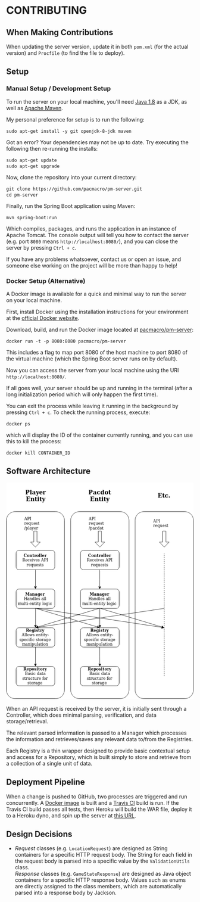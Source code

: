 # CONTRIBUTING

## When Making Contributions

When updating the server version, update it in both `pom.xml` (for the actual version)  and `Procfile` (to find the file to deploy).

## Setup

### Manual Setup / Development Setup

To run the server on your local machine, you'll need [Java 1.8](http://www.oracle.com/technetwork/java/javase/downloads/jdk8-downloads-2133151.html) as a JDK, as well as [Apache Maven](https://maven.apache.org/install.html).

My personal preference for setup is to run the following:

```shell
sudo apt-get install -y git openjdk-8-jdk maven
```

Got an error? Your dependencies may not be up to date. Try executing the following then re-running the installs:

```shell
sudo apt-get update
sudo apt-get upgrade
```

Now, clone the repository into your current directory:

```shell
git clone https://github.com/pacmacro/pm-server.git
cd pm-server
```

Finally, run the Spring Boot application using Maven:

```shell
mvn spring-boot:run
```

Which compiles, packages, and runs the application in an instance of Apache Tomcat. The console output will tell you how to contact the server (e.g. port `8080` means `http://localhost:8080/`), and you can close the server by pressing `Ctrl + c`.

If you have any problems whatsoever, contact us or open an issue, and someone else working on the project will be more than happy to help!

### Docker Setup (Alternative)

A Docker image is available for a quick and minimal way to run the server on your local machine.

First, install Docker using the installation instructions for your environment at the [official Docker website](https://www.docker.com/).

Download, build, and run the Docker image located at [pacmacro/pm-server](https://hub.docker.com/r/pacmacro/pm-server/):

```
docker run -t -p 8080:8080 pacmacro/pm-server
```

This includes a flag to map port 8080 of the host machine to port 8080 of the virtual machine (which the Spring Boot server runs on by default).

Now you can access the server from your local machine using the URI `http://localhost:8080/`.

If all goes well, your server should be up and running in the terminal (after a long initialization period which will only happen the first time).

You can exit the process while leaving it running in the background by pressing `Ctrl + c`. To check the running process, execute:

```shell
docker ps
```

which will display the ID of the container currently running, and you can use this to kill the process:

```shell
docker kill CONTAINER_ID
```

## Software Architecture

<a target="_blank" href="https://www.draw.io/?lightbox=1&highlight=0000ff&edit=_blank&layers=1&nav=1&title=Server%20(Java)%3A%20Architecture#R7Vtbc6M2FP41fkzGQoDJY%2BJkdzuzmaababf7qICC1cqIFSKx99dXAgkMBpvEF3DcPCToSOhyvu%2FoXByP4HS%2B%2BMxRPLtnAaYjaxwsRvB2ZFnAdV35R0mWucQD41wQchLoQaXgkfzCWmiGpSTASWWgYIwKEleFPosi7IuKDHHOXqvDnhmtrhqjEK8JHn1E16XfSSBm%2BhTOuJR%2FwSScmZXBWPfMkRmsBckMBex1RQTvRnDKGRP503wxxVQpz%2Bglf%2B9TS2%2BxMY4j0eWFr3%2F8msff6dMT5o%2B%2F%2F%2FX50fn05%2F0FgHpzYmlOjAOpAN1kXMxYyCJE70rpDWdpFGA17Vi2yjFfGYulEEjhP1iIpUYTpYJJ0UzMqe7N11QLtZ5FixKWch9vOoDmBOIhFhvGOYXGJVUxm2PBl%2FI9jikS5KW6D6Q5ExbjSrXKB63Zt2g5n%2FcF0VSvNLJcKrd78yQfQvUwZZHgjFLMTZdcqegthnMj%2BYZ9LPedyGmvH37LTvIzxYlI1oeuIVzip8B4nRGBH2OUqflVWnETVi%2BYC7zYjNa6dotbQJuAvgOgab%2BWFgWMmcxWrMmM2zsghU0elfZSXXz5t3r%2F0jHNH3q6rHG7qLSWurVHc7E6mguY9Gkv1nnbCxycvQD7TO3F6WgvXp%2Fm4mw3l3sUyUilo618QVFAM1NBavF69zyV4deFVCUR6oyUhcQfoBXVvY7t9W1F7nacjOBZXm8V9bk%2FU2Y6LpLMYq7lAODFi7LTzPJA0bIEu8TkTmNWkCBfprp0lRs1ECUcoopUIq%2Fhf%2FGUUcalJGKRMv1nQmlNhCgJI9n0JXxyb%2FBGgUtkoH2tO%2BYkCLJ7o4ka1btkH%2Bywq%2BwATgM73AZ2eIdix%2BRo7EB%2BwMT%2F7NjkgQfHDuD04YH36Em9jp70qk9P6m23wW84JEm2VhdXek2pKkFIHWbGdZHE2CfPyl9KJBlXxQdVKohInKrzsegEHKk77tuRXnWBKWYJkSruCNQNSjJUAiRQpm6e%2BiLlOKsZ8VW4Bo%2FPxOobH1O8qwBU01IyQ7F6TEgUUnytSnVSHQHh2M%2FsQPawVG1%2FmwazKp%2BpzY0v4eqPdeXYZoi%2B5OQIAGzLcyb5b6XZfaBgjZ0KCrDBSmADCM7BQGjPogPy0hg%2BKP99oV2xih8ofhbr8YOZJYlRVNxzqzn1isWtjlkRZxuoSve%2FJ7lOXAmEO%2B7nowY1wKsy1GooK0waGAoPxtCrE49pgLtjsKJffWAkC%2Bg1ULbVcqGbKfIgSr9VA6HYxg64dEhUzy8Mqlfl%2Bg%2BDgHfq9qNz3u3l6F0NbTc9d0jNz7DAVjeI%2Fgts5gznFHfaQ4s7jc7POu6slNjOPO6EQ4s7rU5lnrOpH9Tv8f7rB7BD%2FQBHgb68b32KEqX9vXx4iBdErLwmWz%2FMjPK5fEk1evzAsS0iWsHM2XDr75iheFXGOPWyd37MtQRlbR4AaxPVbf7AmQ7sEDB8UKJ1jr1bPto%2BDtEAqCVddYJ0Zpq7hbKHZhps9Tl5bPDeT%2FPWPNed8C83%2BayWaGSDQ%2FowkYgzuI%2F1oL39AvpoGYs7tIwFtv8DzbAylg9rl0PLEGBTxac9LtBaDVAyK%2BL2d1TM%2BnKybr3eXLe0rk62PhGcHNnJNiV2bw3nhhCW9cUEpxaPu2BPTCiK5cdiQtO%2FCJwWE1q%2BsXAkItSvBPtEiWD23UeG150Mw07C6hg67yVD31zokO2%2FqfjWEFmNdo%2BG6kURy16PhoDXBPfB0hTbOgnNySzm0umgO3BU3TVl%2FsPTnXNc3clm%2BdXH3MDLL5DCu%2F8A">
  <img src="readme-img/server-architecture.png" alt="Server Architecture diagram">
</a>

When an API request is received by the server, it is initially sent through a Controller, which does minimal parsing, verification, and data storage/retrieval.

The relevant parsed information is passed to a Manager which processes the information and retrieves/saves any relevant data to/from the Registries.

Each Registry is a thin wrapper designed to provide basic contextual setup and access for a Repository, which is built simply to store and retrieve from a collection of a single unit of data.

## Deployment Pipeline

When a change is pushed to GitHub, two processes are triggered and run concurrently. A [Docker image](https://hub.docker.com/r/pacmacro/pm-server) is built and a [Travis CI](https://www.travis-ci.org/pacmacro/pm-server) build is run. If the Travis CI build passes all tests, then Heroku will build the WAR file, deploy it to a Heroku dyno, and spin up the server at [this URL](http://pacmacro.herokuapp.com/).

## Design Decisions

* _Request_ classes (e.g. `LocationRequest`) are designed as String containers for a specific HTTP request body. The String for each field in the request body is parsed into a specific value by the `ValidationUtils` class.  
_Response_ classes (e.g. `GameStateResponse`) are designed as Java object containers for a specific HTTP response body. Values such as enums are directly assigned to the class members, which are automatically parsed into a response body by Jackson.
